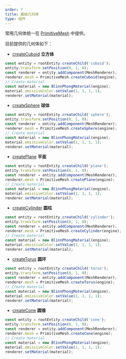 ```yaml
---
order: 7
title: 基础几何体
type: 组件
---
```


常用几何体统一在 [PrimitiveMesh](${api}core/PrimitiveMesh) 中提供。

<playground src="primitive-mesh.ts"></playground>

目前提供的几何体如下：

- [createCuboid](${api}core/PrimitiveMesh#createCuboid) **立方体**

```typescript
const entity = rootEntity.createChild('cuboid');
entity.transform.setPosition(0, 1, 0);
const renderer = entity.addComponent(MeshRenderer);
renderer.mesh = PrimitiveMesh.createCuboid(engine);
// Create material
const material = new BlinnPhongMaterial(engine);
material.emissiveColor.setValue(1, 1, 1, 1);
renderer.setMaterial(material);
```

- [createSphere](${api}core/PrimitiveMesh#createSphere) **球体**

```typescript
const entity = rootEntity.createChild('sphere');
entity.transform.setPosition(0, 1, 0);
const renderer = entity.addComponent(MeshRenderer);
renderer.mesh = PrimitiveMesh.createSphere(engine);
// Create material
const material = new BlinnPhongMaterial(engine);
material.emissiveColor.setValue(1, 1, 1, 1);
renderer.setMaterial(material);
```

- [createPlane](${api}core/PrimitiveMesh#createPlane) **平面**

```typescript
const entity = rootEntity.createChild('plane');
entity.transform.setPosition(0, 1, 0);
const renderer = entity.addComponent(MeshRenderer);
renderer.mesh = PrimitiveMesh.createPlane(engine);
// Create material
const material = new BlinnPhongMaterial(engine);
material.emissiveColor.setValue(1, 1, 1, 1);
renderer.setMaterial(material);
```

- [createCylinder](${api}core/PrimitiveMesh#createCylinder) **圆柱**

```typescript
const entity = rootEntity.createChild('cylinder');
entity.transform.setPosition(0, 1, 0);
const renderer = entity.addComponent(MeshRenderer);
renderer.mesh = PrimitiveMesh.createCylinder(engine);
// Create material
const material = new BlinnPhongMaterial(engine);
material.emissiveColor.setValue(1, 1, 1, 1);
renderer.setMaterial(material);
```

- [createTorus](${api}core/PrimitiveMesh#createTorus) **圆环**

```typescript
const entity = rootEntity.createChild('torus');
entity.transform.setPosition(0, 1, 0);
const renderer = entity.addComponent(MeshRenderer);
renderer.mesh = PrimitiveMesh.createTorus(engine);
// Create material
const material = new BlinnPhongMaterial(engine);
material.emissiveColor.setValue(1, 1, 1, 1);
renderer.setMaterial(material);
```

- [createCone](${api}core/PrimitiveMesh#createCone) **圆锥**

```typescript
const entity = rootEntity.createChild('cone');
entity.transform.setPosition(0, 1, 0);
const renderer = entity.addComponent(MeshRenderer);
renderer.mesh = PrimitiveMesh.createCone(engine);
// Create material
const material = new BlinnPhongMaterial(engine);
material.emissiveColor.setValue(1, 1, 1, 1);
renderer.setMaterial(material);
```
